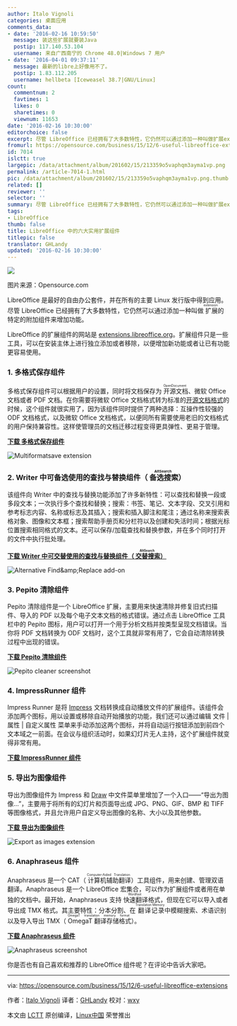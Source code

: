 ```yaml
---
author: Italo Vignoli
categories: 桌面应用
comments_data:
- date: '2016-02-16 10:59:50'
  message: 装这些扩展就要装Java
  postip: 117.140.53.104
  username: 来自广西南宁的 Chrome 48.0|Windows 7 用户
- date: '2016-04-01 09:37:11'
  message: 最新的libre上好像用不了。
  postip: 1.83.112.205
  username: hellbeta [Iceweasel 38.7|GNU/Linux]
count:
  commentnum: 2
  favtimes: 1
  likes: 0
  sharetimes: 0
  viewnum: 11653
date: '2016-02-16 10:30:00'
editorchoice: false
excerpt: 尽管 LibreOffice 已经拥有了大多数特性，它仍然可以通过添加一种叫做扩展extension的特定的附加组件来增加功能。
fromurl: https://opensource.com/business/15/12/6-useful-libreoffice-extensions
id: 7014
islctt: true
largepic: /data/attachment/album/201602/15/213359o5vaphqm3ayma1vp.png
permalink: /article-7014-1.html
pic: /data/attachment/album/201602/15/213359o5vaphqm3ayma1vp.png.thumb.jpg
related: []
reviewer: ''
selector: ''
summary: 尽管 LibreOffice 已经拥有了大多数特性，它仍然可以通过添加一种叫做扩展extension的特定的附加组件来增加功能。
tags:
- LibreOffice
thumb: false
title: LibreOffice 中的六大实用扩展组件
titlepic: false
translator: GHLandy
updated: '2016-02-16 10:30:00'
---
```


![](/data/attachment/album/201602/15/213359o5vaphqm3ayma1vp.png)


图片来源：Opensource.com


LibreOffice 是最好的自由办公套件，并在所有的主要 Linux 发行版中得到应用。尽管 LibreOffice 已经拥有了大多数特性，它仍然可以通过添加一种叫做<ruby> 扩展 <rp>  （ </rp> <rt>  extension </rt> <rp>  ） </rp></ruby>的特定的附加组件来增加功能。


LibreOffice 的扩展组件的网站是 [extensions.libreoffice.org](http://extensions.libreoffice.org/)。扩展组件只是一些工具，可以在安装主体上进行独立添加或者移除，以便增加新功能或者让已有功能更容易使用。


### 1. 多格式保存组件


多格式保存组件可以根据用户的设置，同时将文档保存为<ruby> 开源文档 <rp>  （ </rp> <rt>  OpenDocument </rt> <rp>  ） </rp></ruby>、微软 Office 文档或者 PDF 文档。在你需要将微软 Office 文档格式转为标准的[开源文档格式](http://www.opendocumentformat.org/)的时候，这个组件就很实用了，因为该组件同时提供了两种选择：互操作性较强的 ODF 文档格式，以及微软 Office 文档格式，以便同所有需要使用老旧的文档格式的用户保持兼容性。这样使管理员的文档迁移过程变得更具弹性、更易于管理。


**[下载 多格式保存组件](http://extensions.libreoffice.org/extension-center/multisave-1)**


![Multiformatsave extension](/data/attachment/album/201602/15/213401e3xb3xx3ls1xtxwx.png)


### 2. Writer 中可备选使用的查找与替换组件（<ruby> 备选搜索 <rp>  （ </rp> <rt>  AltSearch </rt> <rp>  ） </rp></ruby>）


该组件向 Writer 中的查找与替换功能添加了许多新特性：可以查找和替换一段或多段文本；一次执行多个查找和替换；搜索：书签、笔记、文本字段、交叉引用和参考标志内容、名称或标志及其插入；搜索和插入脚注和尾注；通过名称来搜索表格对象、图像和文本框；搜索帮助手册页和分栏符以及创建和失活时间；根据光标位置搜索相同格式的文本。还可以保存/加载查找和替换参数，并在多个同时打开的文件中执行批处理。


**[下载 Writer 中可交替使用的查找与替换组件（<ruby> 交替搜索 <rp>  （ </rp> <rt>  AltSearch </rt> <rp>  ） </rp></ruby>）](http://extensions.libreoffice.org/extension-center/alternative-dialog-find-replace-for-writer)**


![Alternative Find&amp;amp;Replace add-on](/data/attachment/album/201602/15/213405pu3khq3m9orkybx5.png)


### 3. Pepito 清除组件


Pepito 清除组件是一个 LibreOffice 扩展，主要用来快速清除并修复旧式扫描件、导入的 PDF 以及每个电子文本文档的格式错误。通过点击 LibreOffice 工具栏中的 Pepito 图标，用户可以打开一个用于分析文档并按类型呈现文档错误。当你将 PDF 文档转换为 ODF 文档时，这个工具就非常有用了，它会自动清除转换过程中出现的错误。


**[下载 Pepito 清除组件](http://pepitoweb.altervista.org/pepito_cleaner/index.php)**


![Pepito cleaner screenshot](/data/attachment/album/201602/15/213406grr3rcffk0i0h0tr.png)


### 4. ImpressRunner 组件


Impress Runner 是将 [Impress](https://www.libreoffice.org/discover/impress/) 文档转换成自动播放文件的扩展组件。该组件会添加两个图标，用以设置或移除自动开始播放的功能，我们还可以通过编辑 文件 | 属性 | 自定义属性 菜单来手动添加这两个图标，并将自动运行按钮添加到前四个文本域之一前面。在会议与组织活动时，如果幻灯片无人主持，这个扩展组件就变得非常有用。


**[下载 ImpressRunner 组件](http://extensions.libreoffice.org/extension-center/impressrunner)**


### 5. 导出为图像组件


导出为图像组件为 Impress 和 [Draw](https://www.libreoffice.org/discover/draw/) 中文件菜单里增加了一个入口——“导出为图像...”，主要用于将所有的幻灯片和页面导出成 JPG、PNG、GIF、BMP 和 TIFF 等图像格式，并且允许用户自定义导出图像的名称、大小以及其他参数。


**[下载 导出为图像组件](http://extensions.libreoffice.org/extension-center/export-as-images)**


![Export as images extension](/data/attachment/album/201602/15/213409fv6f760uptwf3vpz.png)


### 6. Anaphraseus 组件


Anaphraseus 是一个 CAT（<ruby> 计算机辅助翻译 <rp>  （ </rp> <rt>  Computer-Aided Translation </rt> <rp>  ） </rp></ruby>）工具组件，用来创建、管理双语翻译。Anaphraseus 是一个 LibreOffice 宏集合，可以作为扩展组件或者用在单独的文档中。最开始，Anaphraseus 支持<ruby> 快速翻译 <rp>  （ </rp> <rt>  Wordfast </rt> <rp>  ） </rp></ruby>格式，但现在它可以导入或者导出成 TMX 格式。其主要特性：分本分割、在<ruby> 翻译记录 <rp>  （ </rp> <rt>  Translation Memory </rt> <rp>  ） </rp></ruby>中模糊搜索、术语识别以及导入导出 TMX（<ruby> OmegaT 翻译存储格式 <rp>  （ </rp> <rt>  OmegaT translation memory format </rt> <rp>  ） </rp></ruby>）。


**[下载 Anaphraseus 组件](http://anaphraseus.sourceforge.net/)**


![Anaphraseus screenshot](/data/attachment/album/201602/15/213410i00ccwcz5369e6mh.png)


你是否也有自己喜欢和推荐的 LibreOffice 组件呢？在评论中告诉大家吧。




---


via: <https://opensource.com/business/15/12/6-useful-libreoffice-extensions>


作者：[Italo Vignoli](https://opensource.com/users/italovignoli) 译者：[GHLandy](https://github.com/GHLandy) 校对：[wxy](https://github.com/wxy)


本文由 [LCTT](https://github.com/LCTT/TranslateProject) 原创编译，[Linux中国](https://linux.cn/) 荣誉推出